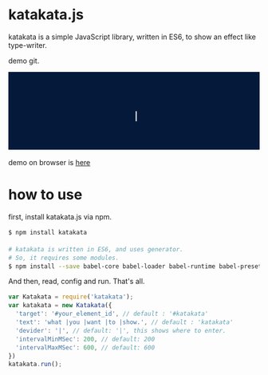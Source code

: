 # katakata.js
katakata is a simple JavaScript library, written in ES6, to show an effect like type-writer.


demo git.

![sample](images/sample.gif)

demo on browser is [here](http://vsanna.github.io/katakata.js)


# how to use

first, install katakata.js via npm.

```bash
$ npm install katakata

# katakata is written in ES6, and uses generator.
# So, it requires some modules.
$ npm install --save babel-core babel-loader babel-runtime babel-preset-es2015
```

And then, read, config and run. That's all.

```js
var Katakata = require('katakata');
var katakata = new Katakata({
  'target': '#your_element_id', // default : '#katakata'
  'text': 'what |you |want |to |show.', // default : 'katakata'
  'devider': '|', // default: '|', this shows where to enter.
  'intervalMinMSec': 200, // default: 200
  'intervalMaxMSec': 600, // default: 600
})
katakata.run();
```
